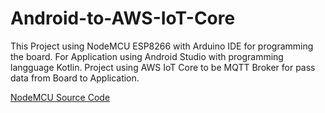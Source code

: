 # Android-to-AWS-IoT-Core

This Project using NodeMCU ESP8266 with Arduino IDE for programming the board. For Application using Android Studio with programming langguage Kotlin. Project using AWS IoT Core to be MQTT Broker for pass data from Board to Application.

[NodeMCU Source Code]((https://github.com/rafeyosa/ESP8266-to-AWS-IoT-Core))